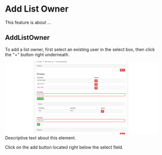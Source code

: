 # Add List Owner

This feature is about ...

## AddListOwner

To add a list owner, first select an existing user in the select box,
then click the "+" button right underneath.


![Addinglistowner](./Addinglistowner.png)
Descriptive text about this element.

Click on the add button located right below the select field.



